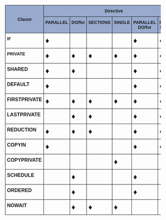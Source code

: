



<style type="text/css">
.tg  {border-collapse:collapse;border-spacing:0;}
.tg td{border-color:black;border-style:solid;border-width:1px;font-family:Arial, sans-serif;font-size:14px;
  overflow:hidden;padding:10px 5px;word-break:normal;}
.tg th{border-color:black;border-style:solid;border-width:1px;font-family:Arial, sans-serif;font-size:14px;
  font-weight:normal;overflow:hidden;padding:10px 5px;word-break:normal;}
.tg .tg-yaw4{font-size:24px;text-align:left;vertical-align:middle}
.tg .tg-1wig{font-weight:bold;text-align:left;vertical-align:top}
.tg .tg-fdm5{background-color:#98ABCE;font-weight:bold;text-align:center;vertical-align:middle}
.tg .tg-zffl{font-size:100%;font-weight:bold;text-align:left;vertical-align:top}
.tg .tg-xq0d{background-color:#98ABCE;font-weight:bold;text-align:center;vertical-align:top}
.tg .tg-84g4{font-size:24px;text-align:left;vertical-align:top}
</style>
<table class="tg">
<thead>
  <tr>
    <th class="tg-fdm5" rowspan="2"><span style="background-color:#98ABCE">Clause</span></th>
    <th class="tg-fdm5" colspan="6"><span style="background-color:#98ABCE">Directive</span></th>
  </tr>
  <tr>
    <th class="tg-xq0d"><span style="background-color:#98ABCE">PARALLEL</span></th>
    <th class="tg-xq0d"><span style="background-color:#98ABCE">DO/for</span></th>
    <th class="tg-xq0d"><span style="background-color:#98ABCE">SECTIONS</span></th>
    <th class="tg-xq0d"><span style="background-color:#98ABCE">SINGLE</span></th>
    <th class="tg-xq0d"><span style="background-color:#98ABCE">PARALLEL</span> <br><span style="background-color:#98ABCE">DO/for</span></th>
    <th class="tg-xq0d"><span style="background-color:#98ABCE">PARALLEL</span> <br><span style="background-color:#98ABCE">SECTIONS</span></th>
  </tr>
</thead>
<tbody>
  <tr>
    <td class="tg-1wig">IF</td>
    <td class="tg-84g4"><span style="font-weight:normal;font-style:normal;text-decoration:none">♦</span></td>
    <td class="tg-yaw4"> </td>
    <td class="tg-yaw4"> </td>
    <td class="tg-yaw4"> </td>
    <td class="tg-84g4"><span style="font-weight:normal;font-style:normal;text-decoration:none">♦</span></td>
    <td class="tg-84g4"><span style="font-weight:normal;font-style:normal;text-decoration:none">♦</span></td>
  </tr>
  <tr>
    <td class="tg-1wig">PRIVATE</td>
    <td class="tg-84g4"><span style="font-weight:normal;font-style:normal;text-decoration:none">♦</span></td>
    <td class="tg-84g4"><span style="font-weight:normal;font-style:normal;text-decoration:none">♦</span></td>
    <td class="tg-84g4"><span style="font-weight:normal;font-style:normal;text-decoration:none">♦</span></td>
    <td class="tg-84g4"><span style="font-weight:normal;font-style:normal;text-decoration:none">♦</span></td>
    <td class="tg-84g4"><span style="font-weight:normal;font-style:normal;text-decoration:none">♦</span></td>
    <td class="tg-84g4"><span style="font-weight:normal;font-style:normal;text-decoration:none">♦</span></td>
  </tr>
  <tr>
    <td class="tg-zffl">SHARED</td>
    <td class="tg-84g4"><span style="font-weight:normal;font-style:normal;text-decoration:none">♦</span></td>
    <td class="tg-84g4">♦</td>
    <td class="tg-yaw4"> </td>
    <td class="tg-yaw4"> </td>
    <td class="tg-84g4">♦</td>
    <td class="tg-84g4">♦</td>
  </tr>
  <tr>
    <td class="tg-zffl">DEFAULT</td>
    <td class="tg-84g4">♦</td>
    <td class="tg-yaw4"> </td>
    <td class="tg-yaw4"> </td>
    <td class="tg-yaw4"> </td>
    <td class="tg-84g4">♦</td>
    <td class="tg-84g4">♦</td>
  </tr>
  <tr>
    <td class="tg-zffl">FIRSTPRIVATE</td>
    <td class="tg-84g4">♦</td>
    <td class="tg-84g4">♦</td>
    <td class="tg-84g4">♦</td>
    <td class="tg-84g4">♦</td>
    <td class="tg-84g4">♦</td>
    <td class="tg-84g4">♦</td>
  </tr>
  <tr>
    <td class="tg-zffl">LASTPRIVATE</td>
    <td class="tg-yaw4"> </td>
    <td class="tg-84g4">♦</td>
    <td class="tg-84g4">♦</td>
    <td class="tg-yaw4"> </td>
    <td class="tg-84g4">♦</td>
    <td class="tg-84g4">♦</td>
  </tr>
  <tr>
    <td class="tg-zffl">REDUCTION</td>
    <td class="tg-84g4">♦</td>
    <td class="tg-84g4">♦</td>
    <td class="tg-84g4">♦</td>
    <td class="tg-yaw4"> </td>
    <td class="tg-84g4">♦</td>
    <td class="tg-84g4">♦</td>
  </tr>
  <tr>
    <td class="tg-zffl">COPYIN</td>
    <td class="tg-84g4">♦</td>
    <td class="tg-yaw4"> </td>
    <td class="tg-yaw4"> </td>
    <td class="tg-yaw4"> </td>
    <td class="tg-84g4">♦</td>
    <td class="tg-84g4">♦</td>
  </tr>
  <tr>
    <td class="tg-zffl">COPYPRIVATE</td>
    <td class="tg-yaw4"> </td>
    <td class="tg-yaw4"> </td>
    <td class="tg-yaw4"> </td>
    <td class="tg-84g4">♦</td>
    <td class="tg-yaw4"> </td>
    <td class="tg-yaw4"> </td>
  </tr>
  <tr>
    <td class="tg-zffl">SCHEDULE</td>
    <td class="tg-yaw4"> </td>
    <td class="tg-84g4">♦</td>
    <td class="tg-yaw4"> </td>
    <td class="tg-yaw4"> </td>
    <td class="tg-84g4">♦</td>
    <td class="tg-yaw4"> </td>
  </tr>
  <tr>
    <td class="tg-zffl">ORDERED</td>
    <td class="tg-yaw4"> </td>
    <td class="tg-84g4">♦</td>
    <td class="tg-yaw4"> </td>
    <td class="tg-yaw4"> </td>
    <td class="tg-84g4">♦</td>
    <td class="tg-yaw4"> </td>
  </tr>
  <tr>
    <td class="tg-zffl">NOWAIT</td>
    <td class="tg-yaw4"> </td>
    <td class="tg-84g4">♦</td>
    <td class="tg-84g4">♦</td>
    <td class="tg-84g4">♦</td>
    <td class="tg-yaw4"> </td>
    <td class="tg-yaw4"> </td>
  </tr>
</tbody>
</table>
